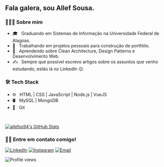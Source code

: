 <h2> Fala galera, sou Allef Sousa.</h2>

<h3> 👨🏻‍💻 Sobre mim </h3>


- 🎓 &nbsp; Graduando em Sistemas de Informação na Universidade Federal de Alagoas.
- 💼 &nbsp; Trabalhando em projetos pessoais para construção de portfólio.
- 🌱 &nbsp; Aprendendo sobre Clean Architecture, Design Patterns e Desenvolvimento Web.
- ✍️ &nbsp; Sempre que possível escrevo artigos sobre os assuntos que venho estudando, estão lá no LinkedIn 😉.

<h3>🛠 Tech Stack</h3>

- 🌐 &nbsp; HTML | CSS | JavaScript | Node.js | VueJS
- 🛢 &nbsp; MySQL | MongoDB
- 🔧 &nbsp; Git 


<br/>

[![allefss94's GitHub Stats](https://github-readme-stats.vercel.app/api?username=allefss94&show_icons=true)](https://github.com/AVS1508)

<h3> 🤝🏻 Entre em contato comigo! </h3>

<p align="center">

<a href="https://www.linkedin.com/in/allef-sousadev/"><img alt="LinkedIn" src="https://img.shields.io/badge/LinkedIn-Allef%20Sousa-blue?style=flat-square&logo=linkedin"></a>
<a href="https://www.instagram.com/allefsousa.s/"><img alt="Instagram" src="https://img.shields.io/badge/Instagram-allefsousa.s-blue?style=flat-square&logo=instagram"></a>
<a href="mailto:allefsousaicm1994@gmail.com"><img alt="Email" src="https://img.shields.io/badge/Email-allefsousaicm1994@gmail.com-blue?style=flat-square&logo=gmail"></a>
</p>

![Profile views](https://gpvc.arturio.dev/allefss94)
